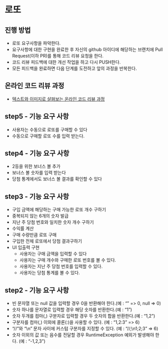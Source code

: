 # 로또
## 진행 방법
* 로또 요구사항을 파악한다.
* 요구사항에 대한 구현을 완료한 후 자신의 github 아이디에 해당하는 브랜치에 Pull Request(이하 PR)를 통해 코드 리뷰 요청을 한다.
* 코드 리뷰 피드백에 대한 개선 작업을 하고 다시 PUSH한다.
* 모든 피드백을 완료하면 다음 단계를 도전하고 앞의 과정을 반복한다.

## 온라인 코드 리뷰 과정
* [텍스트와 이미지로 살펴보는 온라인 코드 리뷰 과정](https://github.com/next-step/nextstep-docs/tree/master/codereview)

## step5 - 기능 요구 사항
* 사용자는 수동으로 로또를 구매할 수 있다
* 수동으로 구매할 로또 수를 입력 받는다.

## step4 - 기능 요구 사항
* 2등을 위한 보너스 볼 추가
* 보너스 볼 숫자를 입력 받는다
* 당첨 통계에서도 보너스 볼 결과를 확인할 수 있다

## step3 - 기능 요구 사항
* 구입 금액에 해당하는 구매 가능한 로또 개수 구하기
* 중복되지 않는 6개의 숫자 발급
* 지난 주 당첨 번호와 일치한 숫자 개수 구하기
* 수익률 계산
* 구매 수량만큼 로또 구매
* 구입한 전체 로또에서 당첨 결과구하기
* UI 입출력 구현
  * 사용자는 구매 금액을 입력할 수 있다
  * 사용자는 구매 개수와 구매한 로또 번호를 볼 수 있다.
  * 사용자는 지난 주 당첨 번호를 입력할 수 있다.
  * 사용자는 당첨 통계를 볼 수 있다.

## step2 - 기능 요구 사항
* 빈 문자열 또는 null 값을 입력할 경우 0을 반환해야 한다.(예 : “” => 0, null => 0)
* 숫자 하나를 문자열로 입력할 경우 해당 숫자를 반환한다.(예 : “1”)
* 숫자 두개를 컴마(,) 구분자로 입력할 경우 두 숫자의 합을 반환한다.(예 : “1,2”)
* 구분자를 컴마(,) 이외에 콜론(:)을 사용할 수 있다. (예 : “1,2:3” => 6)
* “//”와 “\n” 문자 사이에 커스텀 구분자를 지정할 수 있다. (예 : “//;\n1;2;3” => 6)
* 숫자 이외의 값 또는 음수를 전달할 경우 RuntimeException 예외가 발생해야 한다. (예 : “-1,2,3”)